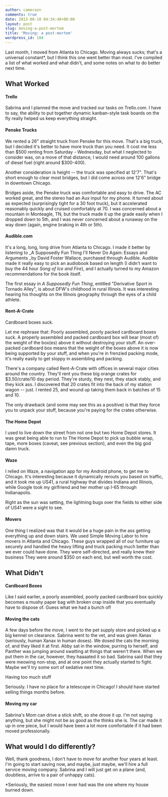 ```yaml
---
author: camerazn
comments: true
date: 2013-08-10 04:34:48+00:00
layout: post
slug: moving-a-post-mortem
title: 'Moving: a post-mortem'
wordpress_id: 104
---
```


Last month, I moved from Atlanta to Chicago. Moving always sucks; that's a universal constant*, but I think this one went better than most. I've compiled a list of what worked and what didn't, and some notes on what to do better next time.


## What Worked




#### Trello


Sabrina and I planned the move and tracked our tasks on Trello.com. I have to say, the ability to put together dynamic kanban-style task boards on the fly really helped us keep everything straight.


#### Penske Trucks


We rented a 26" straight truck from Penske for this move. That's a big truck, but I decided it's better to have more truck than you need. It cost me less than $500 renting from Saturday - Wednesday, but what I neglected to consider was, on a move of that distance, I would need around 100 gallons of diesel fuel (right around $300-400).

Another consideration is height -- the truck was specified at 12'7". That's short enough to clear most bridges, but I did come across one 12'6" bridge in downtown Chicago.

Bridges aside, the Penske truck was comfortable and easy to drive. The AC worked great, and the stereo had an Aux input for my phone. It turned about as expected (surprisingly tight for a 30 foot truck), but it accelerated reasonably quickly and cruised comfortably at 70. I was concerned about a mountain in Monteagle, TN, but the truck made it up the grade easily when I dropped down to 5th, and I was never concerned about a runaway on the way down (again, engine braking in 4th or 5th).


#### Audible.com


It's a long, long, long drive from Atlanta to Chicago. I made it better by listening to _A Supposedly Fun Thing I'll Never Do Again: Essays and Arguments _by David Foster Wallace, purchased through Audible. Audible made it really easy to pick an audiobook based on length (I didn't want to buy the 44 hour _Song of Ice and Fire_), and I actually turned to my Amazon recommendations for the book itself.

The first essay in _A Supposedly Fun Thing_, entitled "Derivative Sport in Tornado Alley", is about DFW's childhood in rural Illinois. It was interesting hearing his thoughts on the Illinois geography through the eyes of a child athlete.


#### Rent-A-Crate


Cardboard boxes suck.

Let me rephrase that: Poorly assembled, poorly packed cardboard boxes suck. A properly assembled and packed cardboard box will bear (most of) the weight of the box(es) above it without destroying your stuff. An over-packed cardboard box means that the weight of the boxes above it is now being supported by your stuff, and when you're in frenzied packing mode, it's really easily to get sloppy in assembling and packing.

There's a company called Rent-A-Crate with offices in several major cities around the country. They'll rent you these big orange crates for $3.50/crate/10 day period. They're sturdy, they nest, they stack stably, and they kick ass. I discovered that 20 crates fit into the back of my station wagon -- just. I rented 25, and wound up taking them back in batches of 15 and 10.

The only drawback (and some may see this as a positive) is that they force you to unpack your stuff, because you're paying for the crates otherwise.


#### The Home Depot


I used to live down the street from not one but two Home Depot stores. It was great being able to run to The Home Depot to pick up bubble wrap, tape, more boxes (caveat, see previous section), and even the big god damn truck.


#### Waze


I relied on Waze, a navigation app for my Android phone, to get me to Chicago. It's interesting because it dynamically rerouts you based on traffic, and it took me up US41, a rural highway that divides Indiana and Illinois, while Google took my girlfriend and her mother up I-65 through Indianapolis.

Right as the sun was setting, the lightning bugs over the fields to either side of US41 were a sight to see.


#### Movers


One thing I realized was that it would be a huge pain in the ass getting everything up and down stairs. We used Simple Moving Labor to hire movers in Atlanta and Chicago. These guys wrapped all of our furniture up securely and handled the heavy lifting and truck packing much better than we ever could have done. They were self-directed, and really knew their business They were around $350 on each end, but well worth the cost.


## What Didn't




#### Cardboard Boxes


Like I said earlier, a poorly assembled, poorly packed cardboard box quickly becomes a mushy paper bag with broken crap inside that you eventually have to dispose of. Guess what we had a bunch of!


#### Moving the cats


A few days before the move, I went to the pet supply store and picked up a big kennel on clearance. Sabrina went to the vet, and was given Xanax (seriously, human Xanax in human doses). We dosed the cats the morning of, and they liked it at first. Abby sat in the window, purring to herself, and Panther was jumping around swatting at things that weren't there. When we put them in the car, however, they haaaated it so bad. Sabrina said that they were meowing non-stop, and at one point they actually started to fight. Maybe we'll try some sort of sedative next time.

Having too much stuff

Seriously. I have no place for a telescope in Chicago! I should have started selling things months before.


#### Moving my car


Sabrina's Mom can drive a stick shift, so she drove it up. I'm not saying anything, but she might not be as good as the thinks she is. The car made it up in one piece, but I would have been a lot more comfortable if it had been moved professionally.


## What would I do differently?


Well, thank goodness, I don't have to move for another four years at least. I'm going to start saving now, and maybe, just maybe, we'll hire a full service moving company. Sabrina and I will just get on a plane (and, doubtless, arrive to a pair of unhappy cats).





*Seriously, the easiest move I ever had was the one where my house burned down.
